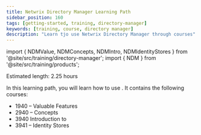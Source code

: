 ```yaml
---
title: Netwrix Directory Manager Learning Path
sidebar_position: 160
tags: [getting-started, training, directory-manager]
keywords: [training, course, directory manager]
description: "Learn tjo use Netwrix Directory Manager through courses"
---
```


import { NDMValue, NDMConcepts, NDMIntro, NDMIdentityStores } from '@site/src/training/directory-manager';
import { NDM } from '@site/src/training/products';


Estimated length: 2.25 hours

In this learning path, you will learn how to use <NDM />. It contains the following courses:

* 1940 <NDM /> – Valuable Features
* 2940 <NDM /> – Concepts
* 3940 Introduction to <NDM />
* 3941 <NDM /> – Identity Stores

<NDMValue />

<NDMConcepts />

<NDMIntro />

<NDMIdentityStores />
